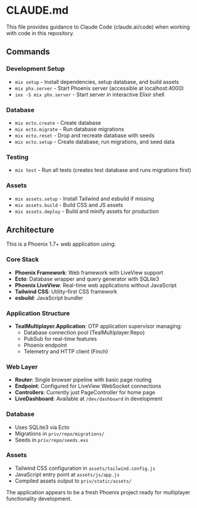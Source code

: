 # CLAUDE.md

This file provides guidance to Claude Code (claude.ai/code) when working with code in this repository.

## Commands

### Development Setup
- `mix setup` - Install dependencies, setup database, and build assets
- `mix phx.server` - Start Phoenix server (accessible at localhost:4000)
- `iex -S mix phx.server` - Start server in interactive Elixir shell

### Database
- `mix ecto.create` - Create database
- `mix ecto.migrate` - Run database migrations
- `mix ecto.reset` - Drop and recreate database with seeds
- `mix ecto.setup` - Create database, run migrations, and seed data

### Testing
- `mix test` - Run all tests (creates test database and runs migrations first)

### Assets
- `mix assets.setup` - Install Tailwind and esbuild if missing
- `mix assets.build` - Build CSS and JS assets
- `mix assets.deploy` - Build and minify assets for production

## Architecture

This is a Phoenix 1.7+ web application using:

### Core Stack
- **Phoenix Framework**: Web framework with LiveView support
- **Ecto**: Database wrapper and query generator with SQLite3
- **Phoenix LiveView**: Real-time web applications without JavaScript
- **Tailwind CSS**: Utility-first CSS framework
- **esbuild**: JavaScript bundler

### Application Structure
- **TealMultiplayer.Application**: OTP application supervisor managing:
  - Database connection pool (TealMultiplayer.Repo)
  - PubSub for real-time features
  - Phoenix endpoint
  - Telemetry and HTTP client (Finch)

### Web Layer
- **Router**: Single browser pipeline with basic page routing
- **Endpoint**: Configured for LiveView WebSocket connections
- **Controllers**: Currently just PageController for home page
- **LiveDashboard**: Available at `/dev/dashboard` in development

### Database
- Uses SQLite3 via Ecto
- Migrations in `priv/repo/migrations/`
- Seeds in `priv/repo/seeds.exs`

### Assets
- Tailwind CSS configuration in `assets/tailwind.config.js`
- JavaScript entry point at `assets/js/app.js`
- Compiled assets output to `priv/static/assets/`

The application appears to be a fresh Phoenix project ready for multiplayer functionality development.